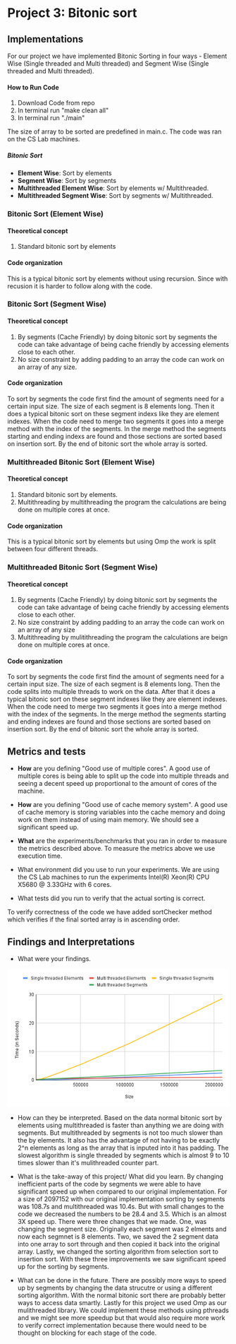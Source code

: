 # Project 3: Bitonic sort

## Implementations
For our project we have implemented Bitonic Sorting in four ways - Element Wise (Single threaded and Multi threaded) and Segment Wise (Single threaded and Multi threaded).
#### How to Run Code
1. Download Code from repo
2. In terminal run "make clean all"
3. In terminal run "./main"

The size of array to be sorted are predefined in main.c. The code was ran on the CS Lab machines.
##### Bitonic Sort 

- **Element Wise**: Sort by elements
- **Segment Wise**: Sort by segments 
- **Multithreaded Element Wise**: Sort by elements w/ Multithreaded.
- **Multithreaded Segment Wise**: Sort by segments w/ Multithreaded.


### Bitonic Sort (Element Wise)

#### Theoretical concept
1. Standard bitonic sort by elements

#### Code organization
This is a typical bitonic sort by elements without using recursion. Since with recusion it is harder to follow along with the code.


### Bitonic Sort (Segment Wise)
#### Theoretical concept
1. By segments (Cache Friendly) by doing bitonic sort by segments the code can take advantage of being cache friendly by accessing elements close to each other.
2. No size constraint by adding padding to an array the code can work on an array of any size.
#### Code organization
To sort by segments the code first find the amount of segments need for a certain input size. The size of each segment is 8 elements long. Then it does a typical bitonic sort on these segment indexs like they are element indexes. When the code need to merge two segments it goes into a merge method with the index of the segments. 
In the merge method the segments starting and ending indexs are found and those sections are sorted based on insertion sort. By the end of bitonic sort the whole array is sorted. 


### Multithreaded Bitonic Sort (Element Wise)
#### Theoretical concept
1. Standard bitonic sort by elements.
2. Multithreading by multithreading the program the calculations are being done on multiple cores at once. 

#### Code organization
This is a typical bitonic sort by elements but using Omp the work is split between four different threads. 

### Multithreaded Bitonic Sort (Segment Wise)
#### Theoretical concept
1. By segments (Cache Friendly) by doing bitonic sort by segments the code can take advantage of being cache friendly by accessing elements close to each other.
2. No size constraint by adding padding to an array the code can work on an array of any size
3. Multithreading by mulitithreading the program the calculations are beign done on multiple cores at once. 

#### Code organization
To sort by segments the code first find the amount of segments need for a certain input size. The size of each segment is 8 elements long. Then the code splits into multiple threads to work on the data. After that it does a typical bitonic sort on these segment indexes like they are element indexes. When the code need to merge two segments it goes into a merge method with the index of the segments. 
In the merge method the segments starting and ending indexes are found and those sections are sorted based on insertion sort. By the end of bitonic sort the whole array is sorted. 


## Metrics and tests
- **How** are you defining "Good use of multiple cores".
A good use of multiple cores is being able to split up the code into multiple threads and seeing a decent speed up proportional to the amount of cores of the machine. 

- **How** are you defining "Good use of cache memory system".
A good use of cache memory is storing variables into the cache memory and doing work on them instead of using main memory. We should see a significant speed up.

- **What** are the experiments/benchmarks that you ran in order to measure the metrics described above.
To measure the metrics above we use execution time. 

- What environment did you use to run your experiments.
We are using the CS Lab machines to run the experiments Intel(R) Xeon(R) CPU X5680  @ 3.33GHz with 6 cores.

- What tests did you run to verify that the actual sorting is correct.

To verify correctness of the code we have added sortChecker method which verifies if the final sorted array is in ascending order.

## Findings and Interpretations
- What were your findings.

![](bitnoic_sort_plots_v1.png)

- How can they be interpreted.
Based on the data normal bitonic sort by elements using multithreaded is faster than anything we are doing with segments. But multithreaded by segments is not too much slower than the by elements. It also has the advantage of not having to be exactly 2^n elements as long as the array that is inputed into it has padding. The slowest algorithm is single threaded by segments which is almost 9 to 10 times slower than it's mulithreaded counter part. 


- What is the take-away of this project/ What did you learn.
By changing inefficient parts of the code by segments we were able to have significant speed up when compared to our original implementation. For a size of 2097152 with our original implementation sorting by segments was 108.7s and multithreaded was 10.4s. But with small changes to the code we decreased the numbers to be 28.4 and 3.5. Which is an almost 3X speed up. There were three changes that we made. One, was changing the segment size. Originally each segment was 2 elments and now each segmnet is 8 elements. Two, we saved the 2 segment data into one array to sort through and then copied it back into the original array. Lastly, we changed the sorting algorithm from selection sort to insertion sort. With these three improvements we saw significant speed up for the sorting by segments. 

- What can be done in the future.
There are possibly more ways to speed up by segments by changing the data strucutre or using a different sorting algorithm. With the normal bitonic sort there are probably better ways to access data smartly. Lastly for this project we used Omp as our mulithreaded library. We could implement these methods using pthreads and we might see more speedup but that would also require more work to verify correct implementation because there would need to be thought on blocking for each stage of the code.
